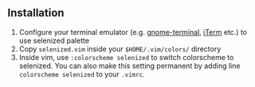 Installation
------------

1. Configure your terminal emulator (e.g. [gnome-terminal](../gnome-terminal),
   [iTerm](../iterm) etc.) to use selenized palette
2. Copy `selenized.vim` inside your `$HOME/.vim/colors/` directory
3. Inside vim, use `:colorscheme selenized` to switch colorscheme to
   selenized. You can also make this setting permanent by adding line
   `colorscheme selenized` to your `.vimrc`.

